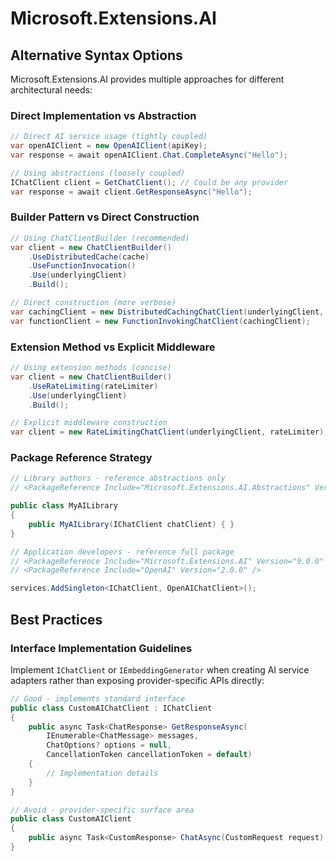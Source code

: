 # Microsoft.Extensions.AI
## Alternative Syntax Options

Microsoft.Extensions.AI provides multiple approaches for different architectural needs:

### Direct Implementation vs Abstraction

```csharp
// Direct AI service usage (tightly coupled)
var openAIClient = new OpenAIClient(apiKey);
var response = await openAIClient.Chat.CompleteAsync("Hello");

// Using abstractions (loosely coupled)
IChatClient client = GetChatClient(); // Could be any provider
var response = await client.GetResponseAsync("Hello");
```

### Builder Pattern vs Direct Construction

```csharp
// Using ChatClientBuilder (recommended)
var client = new ChatClientBuilder()
    .UseDistributedCache(cache)
    .UseFunctionInvocation()
    .Use(underlyingClient)
    .Build();

// Direct construction (more verbose)
var cachingClient = new DistributedCachingChatClient(underlyingClient, cache);
var functionClient = new FunctionInvokingChatClient(cachingClient);
```

### Extension Method vs Explicit Middleware

```csharp
// Using extension methods (concise)
var client = new ChatClientBuilder()
    .UseRateLimiting(rateLimiter)
    .Use(underlyingClient)
    .Build();

// Explicit middleware construction
var client = new RateLimitingChatClient(underlyingClient, rateLimiter);
```

### Package Reference Strategy

```csharp
// Library authors - reference abstractions only
// <PackageReference Include="Microsoft.Extensions.AI.Abstractions" Version="9.0.0" />

public class MyAILibrary
{
    public MyAILibrary(IChatClient chatClient) { }
}

// Application developers - reference full package
// <PackageReference Include="Microsoft.Extensions.AI" Version="9.0.0" />
// <PackageReference Include="OpenAI" Version="2.0.0" />

services.AddSingleton<IChatClient, OpenAIChatClient>();
```

## Best Practices

### Interface Implementation Guidelines

Implement `IChatClient` or `IEmbeddingGenerator` when creating AI service adapters rather than exposing provider-specific APIs directly:

```csharp
// Good - implements standard interface
public class CustomAIChatClient : IChatClient
{
    public async Task<ChatResponse> GetResponseAsync(
        IEnumerable<ChatMessage> messages,
        ChatOptions? options = null,
        CancellationToken cancellationToken = default)
    {
        // Implementation details
    }
}

// Avoid - provider-specific surface area
public class CustomAIClient
{
    public async Task<CustomResponse> ChatAsync(CustomRequest request) { }
}
```

